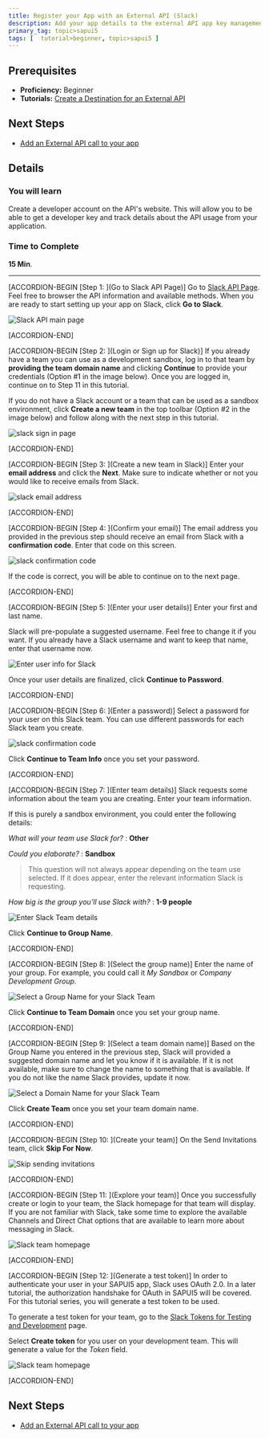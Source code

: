 ```yaml
---
title: Register your App with an External API (Slack)
description: Add your app details to the external API app key management system
primary_tag: topic>sapui5
tags: [  tutorial>beginner, topic>sapui5 ]
---
```

## Prerequisites  
 - **Proficiency:** Beginner
 - **Tutorials:** [Create a Destination for an External API](https://www.sap.com/developer/tutorials/sapui5-create-api-destination.html)

## Next Steps
 - [Add an External API call to your app](https://www.sap.com/developer/tutorials/sapui5-insert-rest-api.html)

## Details
### You will learn  
Create a developer account on the API's website. This will allow you to be able to get a developer key and track details about the API usage from your application.

### Time to Complete
**15 Min**.

---

[ACCORDION-BEGIN [Step 1: ](Go to Slack API Page)]
Go to [Slack API Page](https://api.slack.com/). Feel free to browser the API information and available methods. When you are ready to start setting up your app on Slack, click **Go to Slack**.

![Slack API main page](slack-api.png)


[ACCORDION-END]

[ACCORDION-BEGIN [Step 2: ](Login or Sign up for Slack)]
If you already have a team you can use as a development sandbox, log in to that team by **providing the team domain name** and clicking **Continue** to provide your credentials (Option #1 in the image below). Once you are logged in, continue on to Step 11 in this tutorial.

If you do not have a Slack account or a team that can be used as a sandbox environment, click **Create a new team** in the top toolbar (Option #2 in the image below) and follow along with the next step in this tutorial.

![slack sign in page](slack-signin.png)


[ACCORDION-END]

[ACCORDION-BEGIN [Step 3: ](Create a new team in Slack)]
Enter your **email address** and click the **Next**. Make sure to indicate whether or not you would like to receive emails from Slack.

![slack email address](slack-signup.png)


[ACCORDION-END]

[ACCORDION-BEGIN [Step 4: ](Confirm your email)]
The email address you provided in the previous step should receive an email from Slack with a **confirmation code**. Enter that code on this screen.

![slack confirmation code](slack-email-confirm.png)

If the code is correct, you will be able to continue on to the next page.


[ACCORDION-END]

[ACCORDION-BEGIN [Step 5: ](Enter your user details)]
Enter your first and last name.

Slack will pre-populate a suggested username. Feel free to change it if you want. If you already have a Slack username and want to keep that name, enter that username now.

![Enter user info for Slack](slack-username.png)

Once your user details are finalized, click **Continue to Password**.


[ACCORDION-END]

[ACCORDION-BEGIN [Step 6: ](Enter a password)]
Select a password for your user on this Slack team. You can use different passwords for each Slack team you create.

![slack confirmation code](slack-password.png)

Click **Continue to Team Info** once you set your password.


[ACCORDION-END]


[ACCORDION-BEGIN [Step 7: ](Enter team details)]
Slack requests some information about the team you are creating. Enter your team information.

If this is purely a sandbox environment, you could enter the following details:

_What will your team use Slack for?_ : **Other**

_Could you elaborate?_ : **Sandbox**
> This question will not always appear depending on the team use selected. If it does appear, enter the relevant information Slack is requesting.

_How big is the group you'll use Slack with?_ : **1-9 people**

![Enter Slack Team details](slack-team.png)

Click **Continue to Group Name**.


[ACCORDION-END]

[ACCORDION-BEGIN [Step 8: ](Select the group name)]
Enter the name of your group. For example, you could call it _My Sandbox_ or _Company Development Group_.

![Select a Group Name for your Slack Team](slack-teamname.png)

Click **Continue to Team Domain** once you set your group name.


[ACCORDION-END]

[ACCORDION-BEGIN [Step 9: ](Select a team domain name)]
Based on the Group Name you entered in the previous step, Slack will provided a suggested domain name and let you know if it is available. If it is not available, make sure to change the name to something that is available. If you do not like the name Slack provides, update it now.

![Select a Domain Name for your Slack Team](slack-teamdomain.png)

Click **Create Team** once you set your team domain name.


[ACCORDION-END]

[ACCORDION-BEGIN [Step 10: ](Create your team)]
On the Send Invitations team, click **Skip For Now**.

![Skip sending invitations](slack-skip.png)


[ACCORDION-END]

[ACCORDION-BEGIN [Step 11: ](Explore your team)]
Once you successfully create or login to your team, the Slack homepage for that team will display. If you are not familiar with Slack, take some time to explore the available Channels and Direct Chat options that are available to learn more about messaging in Slack.

![Slack team homepage](slack-group.png)


[ACCORDION-END]

[ACCORDION-BEGIN [Step 12: ](Generate a test token)]
In order to authenticate your user in your SAPUI5 app, Slack uses OAuth 2.0. In a later tutorial, the authorization handshake for OAuth in SAPUI5 will be covered. For this tutorial series, you will generate a test token to be used.

To generate a test token for your team, go to the [Slack Tokens for Testing and Development](https://api.slack.com/docs/oauth-test-tokens) page.

Select **Create token** for you user on your development team. This will generate a value for the _Token_ field.

![Slack team homepage](slack-token.png)


[ACCORDION-END]


## Next Steps
 - [Add an External API call to your app](https://www.sap.com/developer/tutorials/sapui5-insert-rest-api.html)
